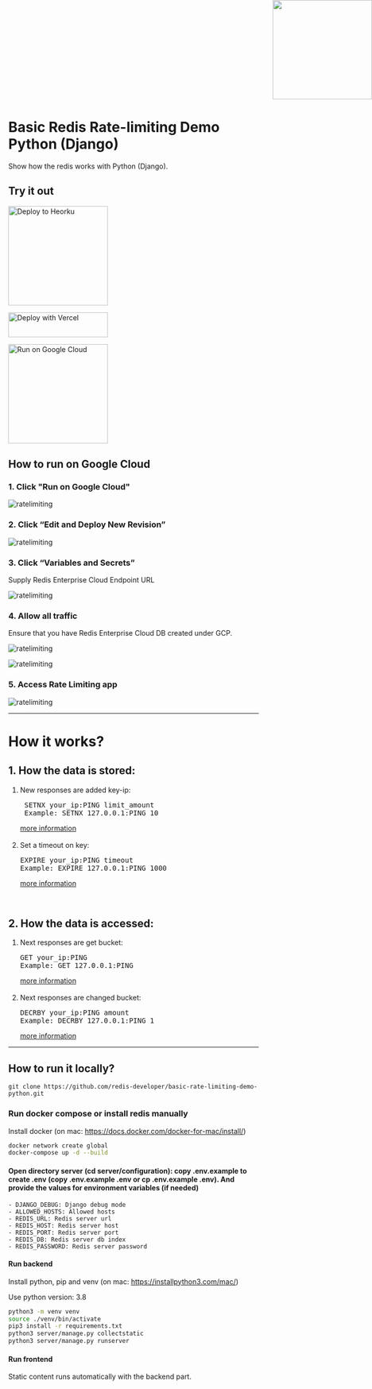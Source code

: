 <div style="position: absolute; top: 0px; right: 0px;">
    <img width="200" height="200" src="https://redislabs.com/wp-content/uploads/2020/12/RedisLabs_Illustration_HomepageHero_v4.svg">
</div>
<div style="height: 150px"></div>

# Basic Redis Rate-limiting Demo Python (Django)

Show how the redis works with Python (Django).


## Try it out

<p>
    <a href="https://heroku.com/deploy" target="_blank">
        <img src="https://www.herokucdn.com/deploy/button.svg" alt="Deploy to Heorku" width="200px"/>
    <a>
</p>

<p>
    <a href="https://vercel.com/new/git/external?repository-url=https://github.com/redis-developer/basic-rate-limiting-demo-python/tree/master&env=REDIS_HOST,REDIS_PORT,REDIS_PASSWORD" target="_blank">
        <img src="https://vercel.com/button" alt="Deploy with Vercel" width="200px" height="50px"/>
    </a>
</p>

<p>
    <a href="https://deploy.cloud.run/?dir=google-cloud-run" target="_blank">
        <img src="https://deploy.cloud.run/button.svg" alt="Run on Google Cloud" width="200px"/>
    </a>
    
</p>

## How to run on Google Cloud

###  1. Click "Run on Google Cloud" 
        
![ratelimiting](image1.png)
        
        
### 2. Click “Edit and Deploy New Revision”
        
![ratelimiting](image2.png)


### 3. Click “Variables and Secrets” 

Supply Redis Enterprise Cloud Endpoint URL
        
![ratelimiting](image3.png)      
        
### 4. Allow all traffic
        
Ensure that you have Redis Enterprise Cloud DB created under GCP.
        
![ratelimiting](image_4.png) 

![ratelimiting](image_4.png) 
 ### 5. Access Rate Limiting app

![ratelimiting](image_6.png)  



---

# How it works?

## 1. How the data is stored:
<ol>
    <li>New responses are added key-ip:<pre> SETNX your_ip:PING limit_amount
 Example: SETNX 127.0.0.1:PING 10 </pre><a href="https://redis.io/commands/setnx">
 more information</a> 
 <br> <br>
 </li>
 <li> Set a timeout on key:<pre>EXPIRE your_ip:PING timeout
Example: EXPIRE 127.0.0.1:PING 1000 </pre><a href="https://redis.io/commands/expire">
 more information</a>
 </li>
</ol>
<br/>

## 2. How the data is accessed:
<ol>
    <li>Next responses are get bucket: <pre>GET your_ip:PING
Example: GET 127.0.0.1:PING   
</pre><a href="https://redis.io/commands/get">
more information</a>
<br> <br>
</li>
    <li> Next responses are changed bucket: <pre>DECRBY your_ip:PING amount
Example: DECRBY 127.0.0.1:PING 1</pre>
<a href="https://redis.io/commands/decrby">
more information</a>  </li>
</ol>
 
---

## How to run it locally?

```
git clone https://github.com/redis-developer/basic-rate-limiting-demo-python.git
```


### Run docker compose or install redis manually
Install docker (on mac: https://docs.docker.com/docker-for-mac/install/)
```sh
docker network create global
docker-compose up -d --build
```


#### Open directory server (cd server/configuration): copy .env.example to create .env (copy .env.example .env  or cp .env.example .env). And provide the values for environment variables (if needed)
    - DJANGO_DEBUG: Django debug mode
    - ALLOWED_HOSTS: Allowed hosts
    - REDIS_URL: Redis server url
    - REDIS_HOST: Redis server host
    - REDIS_PORT: Redis server port
    - REDIS_DB: Redis server db index
    - REDIS_PASSWORD: Redis server password

#### Run backend

Install python, pip and venv (on mac: https://installpython3.com/mac/)

Use python version: 3.8
``` sh
python3 -m venv venv
source ./venv/bin/activate
pip3 install -r requirements.txt
python3 server/manage.py collectstatic
python3 server/manage.py runserver
```

#### Run frontend

Static сontent runs automatically with the backend part.
